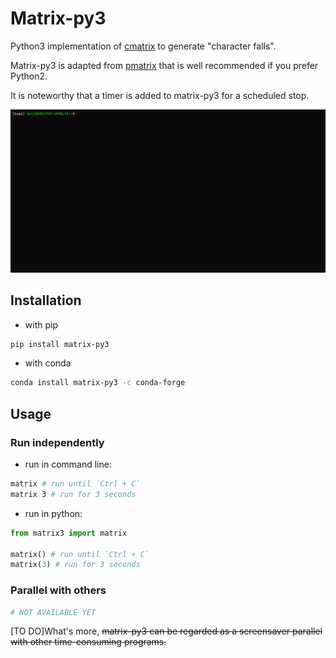 # Matrix-py3

Python3 implementation of [cmatrix](https://github.com/abishekvashok/cmatrix) to generate "character falls". 

Matrix-py3 is adapted from [pmatrix](https://github.com/joechrisellis/pmatrix) that is well recommended if you prefer Python2.

It is noteworthy that a timer is added to matrix-py3 for a scheduled stop. 

![screenshot](https://github.com/chunribu/matrix-py3/raw/main/src/matrix.gif)

## Installation

+ with pip

```bash
pip install matrix-py3
```

+ with conda

```bash
conda install matrix-py3 -c conda-forge
```

## Usage

### Run independently

+ run in command line:

```bash
matrix # run until `Ctrl + C`
matrix 3 # run for 3 seconds
```
+ run in python:

```python
from matrix3 import matrix

matrix() # run until `Ctrl + C`
matrix(3) # run for 3 seconds
```
### Parallel with others

```bash
# NOT AVAILABLE YET
```

[TO DO]What's more, ~~matrix-py3 can be regarded as a screensaver parallel with other time-consuming programs.~~